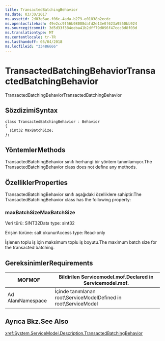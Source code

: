 ```yaml
---
title: TransactedBatchingBehavior
ms.date: 03/30/2017
ms.assetid: 2d03e6ae-f06c-4ada-b279-e01838b2ecdc
ms.openlocfilehash: 49e2cc9f56b08088dafd2e13e0f623a9550bb924
ms.sourcegitcommit: 3d5d33f384eeba41b2dff79d096f47ccc8d8f03d
ms.translationtype: MT
ms.contentlocale: tr-TR
ms.lasthandoff: 05/04/2018
ms.locfileid: "33486666"
---
```

# <a name="transactedbatchingbehavior"></a><span data-ttu-id="2e216-102">TransactedBatchingBehavior</span><span class="sxs-lookup"><span data-stu-id="2e216-102">TransactedBatchingBehavior</span></span>
<span data-ttu-id="2e216-103">TransactedBatchingBehavior</span><span class="sxs-lookup"><span data-stu-id="2e216-103">TransactedBatchingBehavior</span></span>  
  
## <a name="syntax"></a><span data-ttu-id="2e216-104">Sözdizimi</span><span class="sxs-lookup"><span data-stu-id="2e216-104">Syntax</span></span>  
  
```  
class TransactedBatchingBehavior : Behavior  
{  
  sint32 MaxBatchSize;  
};  
```  
  
## <a name="methods"></a><span data-ttu-id="2e216-105">Yöntemler</span><span class="sxs-lookup"><span data-stu-id="2e216-105">Methods</span></span>  
 <span data-ttu-id="2e216-106">TransactedBatchingBehavior sınıfı herhangi bir yöntem tanımlamıyor.</span><span class="sxs-lookup"><span data-stu-id="2e216-106">The TransactedBatchingBehavior class does not define any methods.</span></span>  
  
## <a name="properties"></a><span data-ttu-id="2e216-107">Özellikler</span><span class="sxs-lookup"><span data-stu-id="2e216-107">Properties</span></span>  
 <span data-ttu-id="2e216-108">TransactedBatchingBehavior sınıfı aşağıdaki özelliklere sahiptir:</span><span class="sxs-lookup"><span data-stu-id="2e216-108">The TransactedBatchingBehavior class has the following property:</span></span>  
  
### <a name="maxbatchsize"></a><span data-ttu-id="2e216-109">maxBatchSize</span><span class="sxs-lookup"><span data-stu-id="2e216-109">MaxBatchSize</span></span>  
 <span data-ttu-id="2e216-110">Veri türü: SINT32</span><span class="sxs-lookup"><span data-stu-id="2e216-110">Data type: sint32</span></span>  
  
 <span data-ttu-id="2e216-111">Erişim türüne: salt okunur</span><span class="sxs-lookup"><span data-stu-id="2e216-111">Access type: Read-only</span></span>  
  
 <span data-ttu-id="2e216-112">İşlenen toplu iş için maksimum toplu iş boyutu.</span><span class="sxs-lookup"><span data-stu-id="2e216-112">The maximum batch size for the transacted batching.</span></span>  
  
## <a name="requirements"></a><span data-ttu-id="2e216-113">Gereksinimler</span><span class="sxs-lookup"><span data-stu-id="2e216-113">Requirements</span></span>  
  
|<span data-ttu-id="2e216-114">MOF</span><span class="sxs-lookup"><span data-stu-id="2e216-114">MOF</span></span>|<span data-ttu-id="2e216-115">Bildirilen Servicemodel.mof.</span><span class="sxs-lookup"><span data-stu-id="2e216-115">Declared in Servicemodel.mof.</span></span>|  
|---------|-----------------------------------|  
|<span data-ttu-id="2e216-116">Ad Alanı</span><span class="sxs-lookup"><span data-stu-id="2e216-116">Namespace</span></span>|<span data-ttu-id="2e216-117">İçinde tanımlanan root\ServiceModel</span><span class="sxs-lookup"><span data-stu-id="2e216-117">Defined in root\ServiceModel</span></span>|  
  
## <a name="see-also"></a><span data-ttu-id="2e216-118">Ayrıca Bkz.</span><span class="sxs-lookup"><span data-stu-id="2e216-118">See Also</span></span>  
 <xref:System.ServiceModel.Description.TransactedBatchingBehavior>
